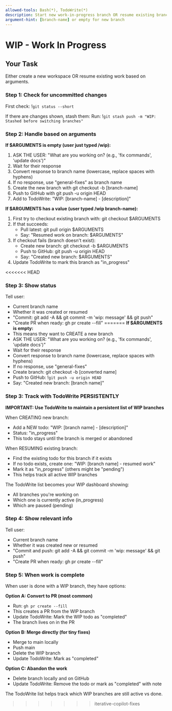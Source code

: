 ```yaml
---
allowed-tools: Bash(*), TodoWrite(*)
description: Start new work-in-progress branch OR resume existing branch
argument-hint: [branch-name] or empty for new branch
---
```


# WIP - Work In Progress

## Your Task

Either create a new workspace OR resume existing work based on arguments.

### Step 1: Check for uncommitted changes

First check: !`git status --short`

If there are changes shown, stash them:
Run: !`git stash push -m "WIP: Stashed before switching branches"`

### Step 2: Handle based on arguments

**If $ARGUMENTS is empty (user just typed /wip):**
1. ASK THE USER: "What are you working on? (e.g., 'fix commands', 'update docs')"
2. Wait for their response
3. Convert response to branch name (lowercase, replace spaces with hyphens)
4. If no response, use "general-fixes" as branch name
5. Create the new branch with git checkout -b [branch-name]
6. Push to GitHub with git push -u origin HEAD
7. Add to TodoWrite: "WIP: [branch-name] - [description]"

**If $ARGUMENTS has a value (user typed /wip branch-name):**
1. First try to checkout existing branch with: git checkout $ARGUMENTS
2. If that succeeds:
   - Pull latest: git pull origin $ARGUMENTS
   - Say: "Resumed work on branch: $ARGUMENTS"
3. If checkout fails (branch doesn't exist):
   - Create new branch: git checkout -b $ARGUMENTS
   - Push to GitHub: git push -u origin HEAD
   - Say: "Created new branch: $ARGUMENTS"
4. Update TodoWrite to mark this branch as "in_progress"

<<<<<<< HEAD
### Step 3: Show status

Tell user:
- Current branch name
- Whether it was created or resumed
- "Commit: git add -A && git commit -m 'wip: message' && git push"
- "Create PR when ready: gh pr create --fill"
=======
**If $ARGUMENTS is empty:**
- This means they want to CREATE a new branch
- ASK THE USER: "What are you working on? (e.g., 'fix commands', 'update docs')"
- Wait for their response
- Convert response to branch name (lowercase, replace spaces with hyphens)
- If no response, use "general-fixes"
- Create branch: git checkout -b [converted name]
- Push to GitHub: !`git push -u origin HEAD`
- Say: "Created new branch: [branch name]"

### Step 3: Track with TodoWrite PERSISTENTLY

**IMPORTANT: Use TodoWrite to maintain a persistent list of WIP branches**

When CREATING new branch:
- Add a NEW todo: "WIP: [branch name] - [description]"
- Status: "in_progress"
- This todo stays until the branch is merged or abandoned

When RESUMING existing branch:
- Find the existing todo for this branch if it exists
- If no todo exists, create one: "WIP: [branch name] - resumed work"
- Mark it as "in_progress" (others might be "pending")
- This helps track all active WIP branches

The TodoWrite list becomes your WIP dashboard showing:
- All branches you're working on
- Which one is currently active (in_progress)
- Which are paused (pending)

### Step 4: Show relevant info

Tell user:
- Current branch name
- Whether it was created new or resumed
- "Commit and push: git add -A && git commit -m 'wip: message' && git push"
- "Create PR when ready: gh pr create --fill"

### Step 5: When work is complete

When user is done with a WIP branch, they have options:

**Option A: Convert to PR (most common)**
- Run: `gh pr create --fill`
- This creates a PR from the WIP branch
- Update TodoWrite: Mark the WIP todo as "completed"
- The branch lives on in the PR

**Option B: Merge directly (for tiny fixes)**
- Merge to main locally
- Push main
- Delete the WIP branch
- Update TodoWrite: Mark as "completed"

**Option C: Abandon the work**
- Delete branch locally and on GitHub
- Update TodoWrite: Remove the todo or mark as "completed" with note

The TodoWrite list helps track which WIP branches are still active vs done.
>>>>>>> iterative-copilot-fixes
